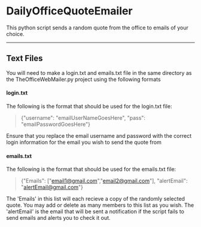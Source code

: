 # DailyOfficeQuoteEmailer
This python script sends a random quote from the office to emails of your choice.

______________

## Text Files
You will need to make a login.txt and emails.txt file in the same directory as the TheOfficeWebMailer.py project using the following formats


#### login.txt
The following is the format that should be used for the login.txt file:
>{"username": "emailUserNameGoesHere", "pass": "emailPasswordGoesHere"}

Ensure that you replace the email username and password with the correct login information for the email you wish to send the quote from




#### emails.txt
The following is the format that should be used for the emails.txt file:
>{"Emails": ["email1@gmail.com","email2@gmail.com"], "alertEmail": "alertEmail@gmail.com"}

The 'Emails' in this list will each recieve a copy of the randomly selected quote. You may add or delete as many members to this list as you wish. The 'alertEmail' is the email that will be sent a notification if the script fails to send emails and alerts you to check it out.
